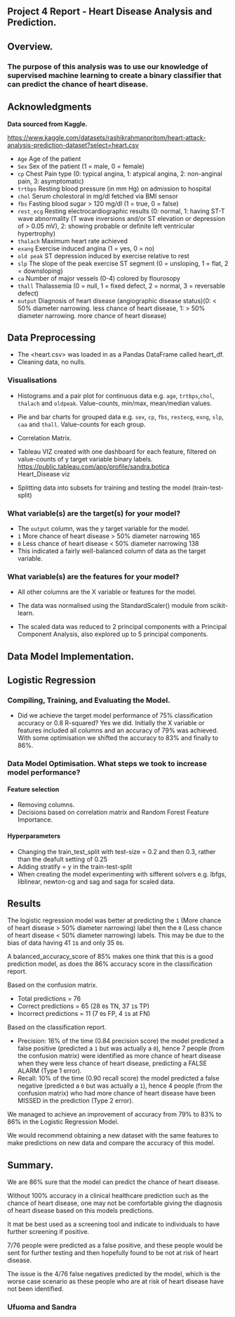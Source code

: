 ## Project 4 Report - Heart Disease Analysis and Prediction.

## Overview.
### The purpose of this analysis was to use our knowledge of supervised machine learning to create a binary classifier that can predict the chance of heart disease.

## Acknowledgments

**Data sourced from Kaggle.**

https://www.kaggle.com/datasets/rashikrahmanpritom/heart-attack-analysis-prediction-dataset?select=heart.csv

 - `Age`        Age of the patient
 - `Sex`        Sex of the patient (1 = male, 0 = female)
 - `cp`         Chest Pain type (0: typical angina, 1: atypical angina, 2: non-anginal pain, 3: asymptomatic)
 - `trtbps`     Resting blood pressure (in mm Hg) on admission to hospital
 - `chol`       Serum cholestoral in mg/dl fetched via BMI sensor
 - `fbs`        Fasting blood sugar > 120 mg/dl (1 = true, 0 = false)
 - `rest_ecg`   Resting electrocardiographic results (0: normal, 1: having ST-T wave abnormality (T wave inversions and/or ST elevation or depression of > 0.05 mV), 2: showing probable or definite left ventricular hypertrophy)
 - `thalach`    Maximum heart rate achieved
 - `exang`      Exercise induced angina (1 = yes, 0 = no)
 - `old peak`   ST depression induced by exercise relative to rest
 - `slp`        The slope of the peak exercise ST segment (0 = unsloping, 1 = flat, 2 = downsloping)
 - `ca`         Number of major vessels (0-4) colored by flourosopy
 - `thall`      Thalassemia (0 = null, 1 = fixed defect, 2 = normal, 3 = reversable defect)
 - `output`     Diagnosis of heart disease (angiographic disease status)(0: < 50% diameter narrowing. less chance of heart disease, 1: > 50% diameter narrowing. more chance of heart disease)

## Data Preprocessing
 - The <heart.csv> was loaded in as a Pandas DataFrame called heart_df.
 - Cleaning data, no nulls.

 ### Visualisations
 - Histograms and a pair plot for continuous data e.g. `age`, `trtbps`,`chol`, `thalach` and `oldpeak`. Value-counts, min/max, mean/median values.
 - Pie and bar charts for grouped data e.g. `sex`, `cp`, `fbs`, `restecg`, `exng`, `slp`, `caa` and `thall`. Value-counts for each group.
 - Correlation Matrix.
 - Tableau VIZ created with one dashboard for each feature, filtered on value-counts of y target variable binary labels.
 https://public.tableau.com/app/profile/sandra.botica   
 Heart_Disease viz

 - Splitting data into subsets for training and testing the model (train-test-split)
### What variable(s) are the target(s) for your model?
 - The `output` column, was the y target variable for the model. 
 - `1` More chance of heart disease > 50% diameter narrowing 165
 - `0` Less chance of heart disease < 50% diameter narrowing 138
 - This indicated a fairly well-balanced column of data as the target variable.
### What variable(s) are the features for your model?
 - All other columns are the X variable or features for the model.

 - The data was normalised using the StandardScaler() module from scikit-learn. 
 - The scaled data was reduced to 2 principal components with a Principal Component Analysis, also explored up to 5 principal components.
## Data Model Implementation.
## Logistic Regression
### Compiling, Training, and Evaluating the Model.
 - Did we achieve the target model performance of 75% classification accuracy or 0.8 R-squared?
Yes we did.
Initially the X variable or features included all columns and an accuracy of 79% was achieved.
With some optimisation we shifted the accuracy to 83% and finally to 86%.
### Data Model Optimisation. What steps we took to increase model performance?
#### Feature selection
 - Removing columns.
 - Decisions based on correlation matrix and Random Forest Feature Importance.
#### Hyperparameters
 - Changing the train_test_split with test-size = 0.2 and then 0.3, rather than the deafult setting of 0.25
 - Adding stratify = y in the train-test-split
 - When creating the model experimenting with sifferent solvers e.g. lbfgs, liblinear, newton-cg and sag and saga for scaled data.
## Results
The logistic regression model was better at predicting the `1` (More chance of heart disease > 50% diameter narrowing) label then the `0` (Less chance of heart disease < 50% diameter narrowing) labels. This may be due to the bias of data having 41 `1`s and only 35 `0`s. 

A balanced_accuracy_score of 85% makes one think that this is a good prediction model, as does the 86% accuracy score in the classification report.

Based on the confusion matrix.
 - Total predictions = 76
 - Correct predictions = 65 (28 `0`s TN, 37 `1`s TP)
 - Incorrect predictions = 11 (7 `0`s FP, 4 `1`s at FN)

Based on the classification report.
 - Precision: 16% of the time (0.84 precision score) the model predicted a false positive (predicted a `1` but was actually a `0`), hence 7 people (from the confusion matrix) were identified as more chance of heart disease when they were less chance of heart disease, predicting a FALSE ALARM (Type 1 error).
 - Recall: 10% of the time (0.90 recall score) the model predicted a false negative (predicted a `0` but was actually a `1`), hence 4 people (from the confusion matrix) who had more chance of heart disease have been MISSED in the prediction (Type 2 error).

We managed to achieve an improvement of accuracy from 79% to 83% to 86% in the Logistic Regression Model.

We would recommend obtaining a new dataset with the same features to make predictions on new data and compare the accuracy of this model.
## Summary.
We are 86% sure that the model can predict the chance of heart disease.

Without 100% accuracy in a clinical healthcare prediction such as the chance of heart disease, one may not be comfortable giving the diagnosis of heart disease based on this models predictions.

It mat be best used as a screening tool and indicate to individuals to have further screening if positive.

7/76 people were predicted as a false positive, and these people would be sent for further testing and then hopefully found to be not at risk of heart disease.

The issue is the 4/76 false negatives predicted by the model, which is the worse case scenario as these people who are at risk of heart disease have not been identified.

### Ufuoma and Sandra